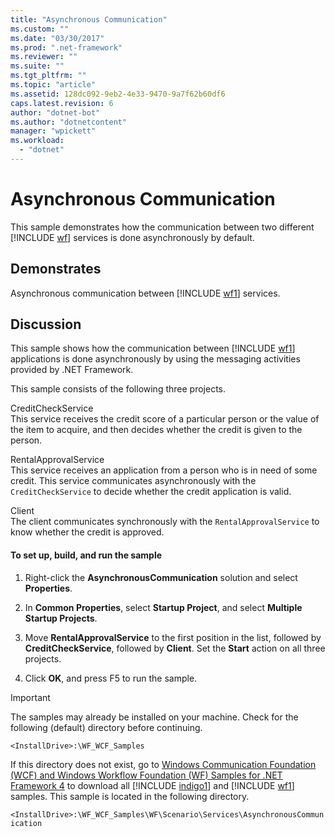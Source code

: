 ```yaml
---
title: "Asynchronous Communication"
ms.custom: ""
ms.date: "03/30/2017"
ms.prod: ".net-framework"
ms.reviewer: ""
ms.suite: ""
ms.tgt_pltfrm: ""
ms.topic: "article"
ms.assetid: 128dc092-9eb2-4e33-9470-9a7f62b60df6
caps.latest.revision: 6
author: "dotnet-bot"
ms.author: "dotnetcontent"
manager: "wpickett"
ms.workload: 
  - "dotnet"
---
```

# Asynchronous Communication
This sample demonstrates how the communication between two different [!INCLUDE [wf](../../../../includes/wf-md.md)] services is done asynchronously by default.  
  
## Demonstrates  
 Asynchronous communication between [!INCLUDE [wf1](../../../../includes/wf1-md.md)] services.  
  
## Discussion  
 This sample shows how the communication between [!INCLUDE [wf1](../../../../includes/wf1-md.md)] applications is done asynchronously by using the messaging activities provided by .NET Framework.  
  
 This sample consists of the following three projects.  
  
 CreditCheckService  
 This service receives the credit score of a particular person or the value of the item to acquire, and then decides whether the credit is given to the person.  
  
 RentalApprovalService  
 This service receives an application from a person who is in need of some credit. This service communicates asynchronously with the `CreditCheckService` to decide whether the credit application is valid.  
  
 Client  
 The client communicates synchronously with the `RentalApprovalService` to know whether the credit is approved.  
  
#### To set up, build, and run the sample  
  
1.  Right-click the **AsynchronousCommunication** solution and select **Properties**.  
  
2.  In **Common Properties**, select **Startup Project**, and select **Multiple Startup Projects**.  
  
3.  Move **RentalApprovalService** to the first position in the list, followed by **CreditCheckService**, followed by **Client**. Set the **Start** action on all three projects.  
  
4.  Click **OK**, and press F5 to run the sample.  
  
> [!IMPORTANT]
>  The samples may already be installed on your machine. Check for the following (default) directory before continuing.  
> 
>  `<InstallDrive>:\WF_WCF_Samples`  
> 
>  If this directory does not exist, go to [Windows Communication Foundation (WCF) and Windows Workflow Foundation (WF) Samples for .NET Framework 4](http://go.microsoft.com/fwlink/?LinkId=150780) to download all [!INCLUDE [indigo1](../../../../includes/indigo1-md.md)] and [!INCLUDE [wf1](../../../../includes/wf1-md.md)] samples. This sample is located in the following directory.  
> 
>  `<InstallDrive>:\WF_WCF_Samples\WF\Scenario\Services\AsynchronousCommunication`

